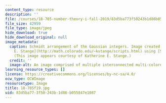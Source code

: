 ```yaml
---
content_type: resource
description: ''
file: /courses/18-785-number-theory-i-fall-2019/83d5ba773f50243b1d86b055847e1087_18-785f19.jpg
file_size: 42959
file_type: image/jpeg
hide_download: true
hide_download_original: null
image_metadata:
  caption: Schmidt arrangement of the Gaussian integers. Image created by [Katherine
    E. Stange](http://math.colorado.edu/~kstange/scripts.html) using [Sage](http://www.sagemath.org/).
    (This image appears courtesy of Katherine E. Stange.)
  credit: ''
  image-alt: An image comprised of multiple interconnected multi-colored circles.
learning_resource_types: []
license: https://creativecommons.org/licenses/by-nc-sa/4.0/
ocw_type: OCWImage
resourcetype: Image
title: 18-785f19.jpg
uid: 83d5ba77-3f50-243b-1d86-b055847e1087
---
```

